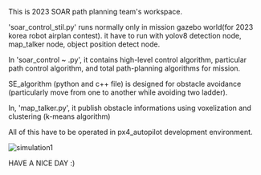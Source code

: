 
This is 2023 SOAR path planning team's workspace.

'soar_control_stil.py' runs normally only in mission gazebo world(for 2023 korea robot airplan contest).
it have to run with yolov8 detection node, map_talker node, object position detect node.

In 'soar_control ~ .py', it contains high-level control algorithm, particular path control algorithm, and total path-planning algorithms for mission.

SE_algorithm (python and c++ file) is designed for obstacle avoidance (particularly move from one to another while avoiding two ladder).

In, 'map_talker.py', it publish obstacle informations using voxelization and clustering (k-means algorithm)

All of this have to be operated in px4_autopilot development environment.

![simulation1](https://github.com/Snowor1d/2023-SOAR/assets/96639889/62bdef5d-88eb-415e-bd6a-5b113b87bd0f)


HAVE A NICE DAY :)


